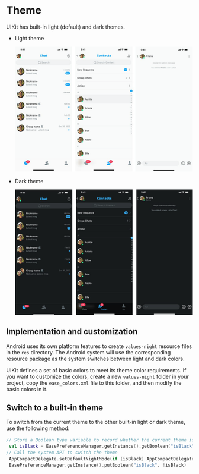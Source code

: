 # Theme

UIKit has built-in light (default) and dark themes. 

- Light theme

  ![Light theme](../../assets/images/light_theme.png)

- Dark theme

  ![Dark theme](../../assets/images/dark_theme.png)

## Implementation and customization

Android uses its own platform features to create `values-night` resource files in the `res` directory. The Android system will use the corresponding resource package as the system switches between light and dark colors.

UIKit defines a set of basic colors to meet its theme color requirements. If you want to customize the colors, create a new `values-night` folder in your project, copy the `ease_colors.xml` file to this folder, and then modify the basic colors in it.

## Switch to a built-in theme

To switch from the current theme to the other built-in light or dark theme, use the following method:

```kotlin
// Store a Boolean type variable to record whether the current theme is light or dark
 val isBlack = EasePreferenceManager.getInstance().getBoolean("isBlack")
// Call the system API to switch the theme
 AppCompactDelegate.setDefaultNightMode(if (isBlack) AppCompactDelegate.MODE_NIGHT_NO else AppCompactDelegate.MODE_NIGHT_YES)
 EasePreferenceManager.getInstance().putBoolean("isBlack", !isBlack)
```